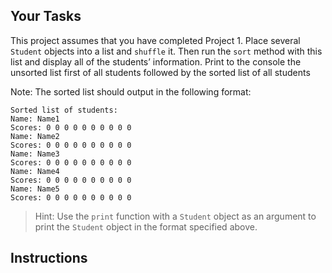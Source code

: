 <!-- manual -->

## Your Tasks

This project assumes that you have completed Project 1. Place several `Student` objects into a list and `shuffle` it. Then run the `sort` method with this list and display all of the students’ information. Print to the console the unsorted list first of all students followed by the sorted list of all students

Note: The sorted list should output in the following format:

```
Sorted list of students:
Name: Name1
Scores: 0 0 0 0 0 0 0 0 0 0
Name: Name2
Scores: 0 0 0 0 0 0 0 0 0 0
Name: Name3
Scores: 0 0 0 0 0 0 0 0 0 0
Name: Name4
Scores: 0 0 0 0 0 0 0 0 0 0
Name: Name5
Scores: 0 0 0 0 0 0 0 0 0 0
```

> Hint: Use the `print` function with a `Student` object as an argument to print the `Student` object in the format specified above.

<!--
{
    "CopyExercise": {
        "name": "student.py",
        "copyTarget": "/chapter9/ex01/student/student.py",
        "pasteTarget": "/student.py"
    }
}
-->

## Instructions
